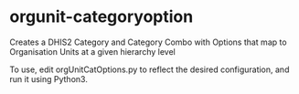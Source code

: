 # orgunit-categoryoption
Creates a DHIS2 Category and Category Combo with Options that map to Organisation Units at a given hierarchy level

To use, edit orgUnitCatOptions.py to reflect the desired configuration, and run it using Python3.
